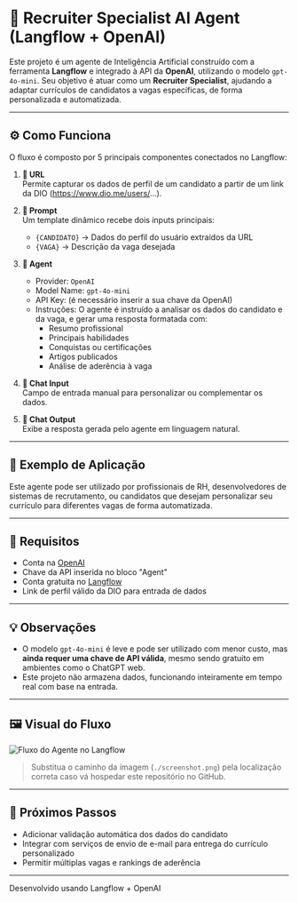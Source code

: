 # 🧠 Recruiter Specialist AI Agent (Langflow + OpenAI)

Este projeto é um agente de Inteligência Artificial construído com a ferramenta **Langflow** e integrado à API da **OpenAI**, utilizando o modelo `gpt-4o-mini`. Seu objetivo é atuar como um **Recruiter Specialist**, ajudando a adaptar currículos de candidatos a vagas específicas, de forma personalizada e automatizada.

---

## ⚙️ Como Funciona

O fluxo é composto por 5 principais componentes conectados no Langflow:

1. **🔗 URL**  
   Permite capturar os dados de perfil de um candidato a partir de um link da DIO (https://www.dio.me/users/...).

2. **📄 Prompt**  
   Um template dinâmico recebe dois inputs principais:
   - `{CANDIDATO}` → Dados do perfil do usuário extraídos da URL
   - `{VAGA}` → Descrição da vaga desejada

3. **🤖 Agent**  
   - Provider: `OpenAI`  
   - Model Name: `gpt-4o-mini`  
   - API Key: (é necessário inserir a sua chave da OpenAI)  
   - Instruções: O agente é instruído a analisar os dados do candidato e da vaga, e gerar uma resposta formatada com:
     - Resumo profissional
     - Principais habilidades
     - Conquistas ou certificações
     - Artigos publicados
     - Análise de aderência à vaga

4. **🧠 Chat Input**  
   Campo de entrada manual para personalizar ou complementar os dados.

5. **💬 Chat Output**  
   Exibe a resposta gerada pelo agente em linguagem natural.

---

## 📝 Exemplo de Aplicação

Este agente pode ser utilizado por profissionais de RH, desenvolvedores de sistemas de recrutamento, ou candidatos que desejam personalizar seu currículo para diferentes vagas de forma automatizada.

---

## 📌 Requisitos

- Conta na [OpenAI](https://platform.openai.com/)
- Chave da API inserida no bloco "Agent"
- Conta gratuita no [Langflow](https://github.com/logspace-ai/langflow)
- Link de perfil válido da DIO para entrada de dados

---

## 💡 Observações

- O modelo `gpt-4o-mini` é leve e pode ser utilizado com menor custo, mas **ainda requer uma chave de API válida**, mesmo sendo gratuito em ambientes como o ChatGPT web.
- Este projeto não armazena dados, funcionando inteiramente em tempo real com base na entrada.

---

## 🖼️ Visual do Fluxo

![Fluxo do Agente no Langflow](./screenshot.png)

> Substitua o caminho da imagem (`./screenshot.png`) pela localização correta caso vá hospedar este repositório no GitHub.

---

## 🚀 Próximos Passos

- Adicionar validação automática dos dados do candidato
- Integrar com serviços de envio de e-mail para entrega do currículo personalizado
- Permitir múltiplas vagas e rankings de aderência

---

Desenvolvido usando Langflow + OpenAI
